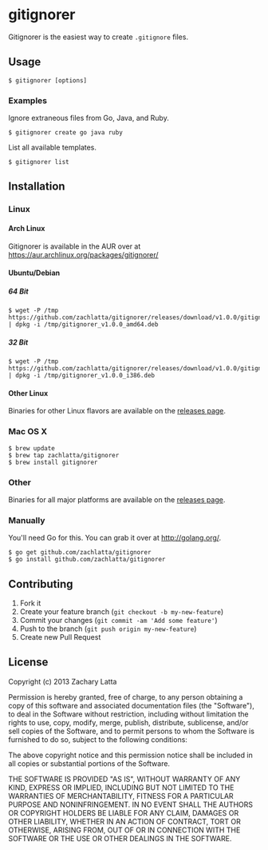 # gitignorer

Gitignorer is the easiest way to create `.gitignore` files.

## Usage

    $ gitignorer [options]

### Examples

Ignore extraneous files from Go, Java, and Ruby.

    $ gitignorer create go java ruby

List all available templates.

    $ gitignorer list

## Installation

### Linux

#### Arch Linux

Gitignorer is available in the AUR over at
https://aur.archlinux.org/packages/gitignorer/

#### Ubuntu/Debian

##### 64 Bit

    $ wget -P /tmp https://github.com/zachlatta/gitignorer/releases/download/v1.0.0/gitignorer_v1.0.0_amd64.deb | dpkg -i /tmp/gitignorer_v1.0.0_amd64.deb

##### 32 Bit

    $ wget -P /tmp https://github.com/zachlatta/gitignorer/releases/download/v1.0.0/gitignorer_v1.0.0_i386.deb | dpkg -i /tmp/gitignorer_v1.0.0_i386.deb

#### Other Linux

Binaries for other Linux flavors are available on the
[releases page](https://github.com/zachlatta/gitignorer/releases).

### Mac OS X

    $ brew update
    $ brew tap zachlatta/gitignorer
    $ brew install gitignorer

### Other

Binaries for all major platforms are available on the
[releases page](https://github.com/zachlatta/gitignorer/releases).

### Manually

You'll need Go for this. You can grab it over at http://golang.org/.

    $ go get github.com/zachlatta/gitignorer
    $ go install github.com/zachlatta/gitignorer

## Contributing

1. Fork it
2. Create your feature branch (`git checkout -b my-new-feature`)
3. Commit your changes (`git commit -am 'Add some feature'`)
4. Push to the branch (`git push origin my-new-feature`)
5. Create new Pull Request

## License

Copyright (c) 2013 Zachary Latta

Permission is hereby granted, free of charge, to any person obtaining a copy of
this software and associated documentation files (the "Software"), to deal in
the Software without restriction, including without limitation the rights to
use, copy, modify, merge, publish, distribute, sublicense, and/or sell copies
of the Software, and to permit persons to whom the Software is furnished to do
so, subject to the following conditions:

The above copyright notice and this permission notice shall be included in all
copies or substantial portions of the Software.

THE SOFTWARE IS PROVIDED "AS IS", WITHOUT WARRANTY OF ANY KIND, EXPRESS OR
IMPLIED, INCLUDING BUT NOT LIMITED TO THE WARRANTIES OF MERCHANTABILITY,
FITNESS FOR A PARTICULAR PURPOSE AND NONINFRINGEMENT. IN NO EVENT SHALL THE
AUTHORS OR COPYRIGHT HOLDERS BE LIABLE FOR ANY CLAIM, DAMAGES OR OTHER
LIABILITY, WHETHER IN AN ACTION OF CONTRACT, TORT OR OTHERWISE, ARISING FROM,
OUT OF OR IN CONNECTION WITH THE SOFTWARE OR THE USE OR OTHER DEALINGS IN THE
SOFTWARE.
